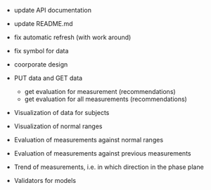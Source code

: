 
* update API documentation
* update README.md

* fix automatic refresh (with work around)
* fix symbol for data
* coorporate design

- PUT data and GET data    
    - get evaluation for measurement (recommendations)
    - get evaluation for all measurements (recommendations)

- Visualization of data for subjects
- Visualization of normal ranges
- Evaluation of measurements against normal ranges 
- Evaluation of measurements against previous measurements
- Trend of measurements, i.e. in which direction in the phase plane
- Validators for models

